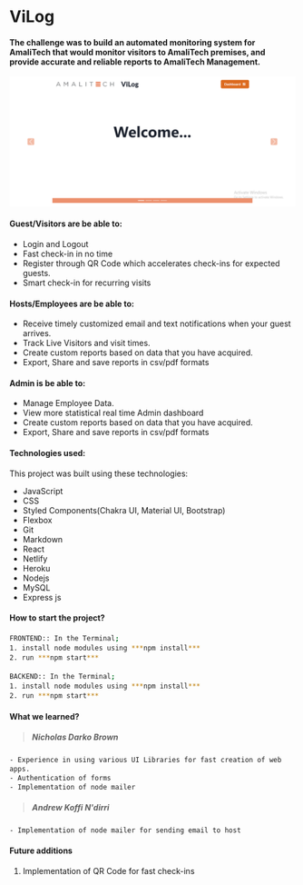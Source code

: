 # ViLog

<!-- - [Live Project](https://url-shortening-amalitech.netlify.app/) -->

####  The challenge was to build an automated monitoring system for AmaliTech that would monitor visitors to AmaliTech premises, and provide accurate and reliable reports to AmaliTech Management.

![ViLog](./Screenshot.png)

#### Guest/Visitors are be able to:
- Login and Logout
- Fast check-in in no time
- Register through QR Code which accelerates check-ins for expected guests.
- Smart check-in for recurring visits

#### Hosts/Employees are be able to:
- Receive timely customized email and text notifications when your guest arrives.
- Track Live Visitors and visit times.
- Create custom reports based on data that you have acquired. 
- Export, Share and save reports in csv/pdf formats

#### Admin is be able to:
- Manage Employee Data.
- View more statistical real time Admin dashboard
- Create custom reports based on data that you have acquired. 
- Export, Share and save reports in csv/pdf formats

#### Technologies used:
This project was built using these technologies:
- JavaScript
- CSS
- Styled Components(Chakra UI, Material UI, Bootstrap)
- Flexbox
- Git
- Markdown
- React
- Netlify
- Heroku
- Nodejs
- MySQL
- Express js

#### How to start the project?
```sh
FRONTEND:: In the Terminal;
1. install node modules using ***npm install***
2. run ***npm start***

BACKEND:: In the Terminal;
1. install node modules using ***npm install***
2. run ***npm start***
```

#### What we learned?
> ##### Nicholas Darko Brown
    - Experience in using various UI Libraries for fast creation of web apps.
    - Authentication of forms
    - Implementation of node mailer 

> ##### Andrew Koffi N'dirri
    - Implementation of node mailer for sending email to host



#### Future additions
1. Implementation of QR Code for fast check-ins